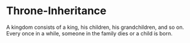 # Throne-Inheritance
A kingdom consists of a king, his children, his grandchildren, and so on. Every once in a while, someone in the family dies or a child is born.
